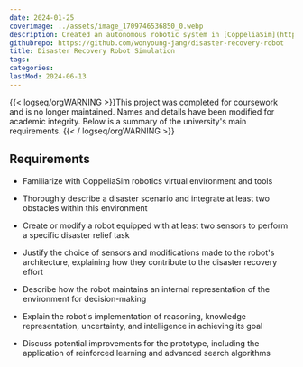 ```yaml
---
date: 2024-01-25
coverimage: ../assets/image_1709746536850_0.webp
description: Created an autonomous robotic system in [CoppeliaSim](https://www.coppeliarobotics.com/) for disaster recovery, demonstrating goal-seeking with sensor integration
githubrepo: https://github.com/wonyoung-jang/disaster-recovery-robot
title: Disaster Recovery Robot Simulation
tags:
categories:
lastMod: 2024-06-13
---
```

{{< logseq/orgWARNING >}}This project was completed for coursework and is no longer maintained. Names and details have been modified for academic integrity. Below is a summary of the university's main requirements.
{{< / logseq/orgWARNING >}}

## Requirements

  + Familiarize with CoppeliaSim robotics virtual environment and tools

  + Thoroughly describe a disaster scenario and integrate at least two obstacles within this environment

  + Create or modify a robot equipped with at least two sensors to perform a specific disaster relief task

  + Justify the choice of sensors and modifications made to the robot's architecture, explaining how they contribute to the disaster recovery effort

  + Describe how the robot maintains an internal representation of the environment for decision-making

  + Explain the robot's implementation of reasoning, knowledge representation, uncertainty, and intelligence in achieving its goal

  + Discuss potential improvements for the prototype, including the application of reinforced learning and advanced search algorithms
